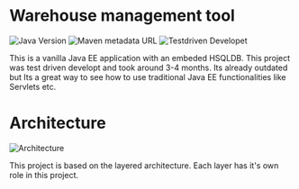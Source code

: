 # Warehouse management tool
![Java Version](https://img.shields.io/badge/Java-1.8-green.svg "Java Version")
![Maven metadata URL](https://img.shields.io/maven-metadata/v/http/central.maven.org/maven2/com/google/code/gson/gson/maven-metadata.xml.svg)
![Testdriven Developet](https://img.shields.io/badge/Tests-24%2F24-brightgreen.svg)



This is a vanilla Java EE application with an embeded HSQLDB. 
This project was test driven developt and took around 3-4 months. Its already outdated but Its a great way to see how to use traditional Java EE functionalities like Servlets etc.

# Architecture
![Architecture](https://www.oreilly.com/library/view/software-architecture-patterns/9781491971437/assets/sapr_0103.png "Layered Architecture")

This project is based on the layered architecture. Each layer has it's own role in this project.

